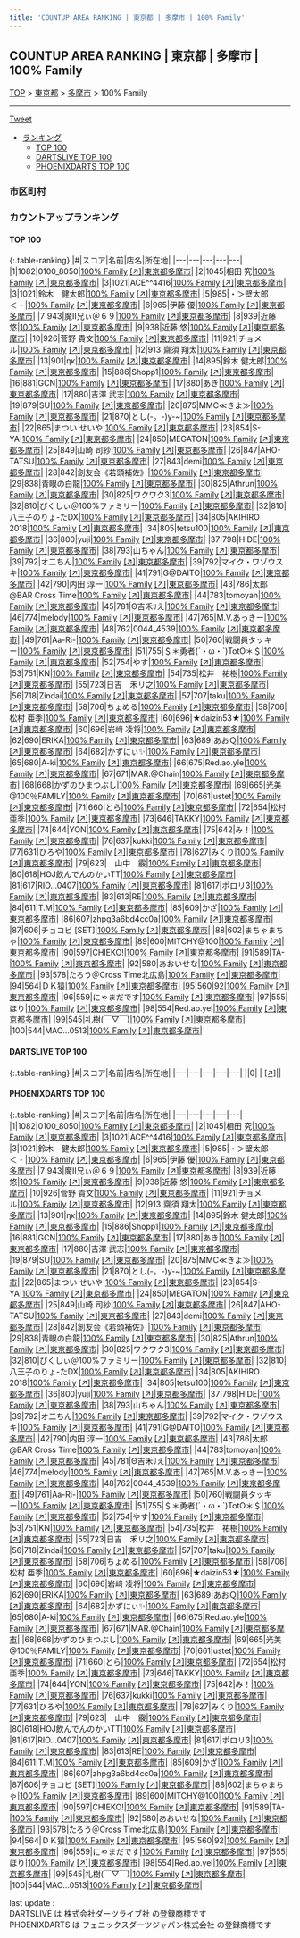 ```yaml
---
title: 'COUNTUP AREA RANKING | 東京都 | 多摩市 | 100% Family'
---
```

## COUNTUP AREA RANKING | 東京都 | 多摩市 | 100% Family

[TOP](/darts/rank/) > [東京都](/darts/rank/東京都/) > [多摩市](/darts/rank/東京都/多摩市/) > 100% Family

___

<a href="https://twitter.com/share?ref_src=twsrc%5Etfw" data-text="COUNTUP AREA RANKING | 東京都多摩市100% Family" class="twitter-share-button" data-hashtags="DARTSLIVE,PHOENIXDARTS,darts,ダーツ" data-show-count="false">Tweet</a>

* [ランキング](#カウントアップランキング)
    * [TOP 100](#top-100)
    * [DARTSLIVE TOP 100](#dartslive-top-100)
    * [PHOENIXDARTS TOP 100](#phoenixdarts-top-100)

### 市区町村

<ul>

</ul>

### カウントアップランキング

#### TOP 100



{:.table-ranking}
|#|スコア|名前|店名|所在地|
|---|---|---|---|---|
|1|1082|<span class="rank-name-pd">0100_8050</span>|<a href="/darts/rank/shops/6857.html">100% Family</a> <a href="https://vs.phoenixdarts.com/jp/shop/shopDetailInfo/s_6857?s_seq=6857">[↗]</a>|<a href="/darts/rank/東京都/多摩市">東京都多摩市</a>|
|2|1045|<span class="rank-name-pd"><span class="pro-icon-pd"></span>相田 究</span>|<a href="/darts/rank/shops/6857.html">100% Family</a> <a href="https://vs.phoenixdarts.com/jp/shop/shopDetailInfo/s_6857?s_seq=6857">[↗]</a>|<a href="/darts/rank/東京都/多摩市">東京都多摩市</a>|
|3|1021|<span class="rank-name-pd">ACE^^4416</span>|<a href="/darts/rank/shops/6857.html">100% Family</a> <a href="https://vs.phoenixdarts.com/jp/shop/shopDetailInfo/s_6857?s_seq=6857">[↗]</a>|<a href="/darts/rank/東京都/多摩市">東京都多摩市</a>|
|3|1021|<span class="rank-name-pd">鈴木　健太郎</span>|<a href="/darts/rank/shops/6857.html">100% Family</a> <a href="https://vs.phoenixdarts.com/jp/shop/shopDetailInfo/s_6857?s_seq=6857">[↗]</a>|<a href="/darts/rank/東京都/多摩市">東京都多摩市</a>|
|5|985|<span class="rank-name-pd">・＞壁太郎＜・</span>|<a href="/darts/rank/shops/6857.html">100% Family</a> <a href="https://vs.phoenixdarts.com/jp/shop/shopDetailInfo/s_6857?s_seq=6857">[↗]</a>|<a href="/darts/rank/東京都/多摩市">東京都多摩市</a>|
|6|965|<span class="rank-name-pd">伊藤 優</span>|<a href="/darts/rank/shops/6857.html">100% Family</a> <a href="https://vs.phoenixdarts.com/jp/shop/shopDetailInfo/s_6857?s_seq=6857">[↗]</a>|<a href="/darts/rank/東京都/多摩市">東京都多摩市</a>|
|7|943|<span class="rank-name-pd">魔Ⅱ兄ぃ＠６９</span>|<a href="/darts/rank/shops/6857.html">100% Family</a> <a href="https://vs.phoenixdarts.com/jp/shop/shopDetailInfo/s_6857?s_seq=6857">[↗]</a>|<a href="/darts/rank/東京都/多摩市">東京都多摩市</a>|
|8|939|<span class="rank-name-pd">近藤　悠</span>|<a href="/darts/rank/shops/6857.html">100% Family</a> <a href="https://vs.phoenixdarts.com/jp/shop/shopDetailInfo/s_6857?s_seq=6857">[↗]</a>|<a href="/darts/rank/東京都/多摩市">東京都多摩市</a>|
|9|938|<span class="rank-name-pd"><span class="pro-icon-pd"></span>近藤 悠</span>|<a href="/darts/rank/shops/6857.html">100% Family</a> <a href="https://vs.phoenixdarts.com/jp/shop/shopDetailInfo/s_6857?s_seq=6857">[↗]</a>|<a href="/darts/rank/東京都/多摩市">東京都多摩市</a>|
|10|926|<span class="rank-name-pd"><span class="pro-icon-pd"></span>菅野 貴文</span>|<a href="/darts/rank/shops/6857.html">100% Family</a> <a href="https://vs.phoenixdarts.com/jp/shop/shopDetailInfo/s_6857?s_seq=6857">[↗]</a>|<a href="/darts/rank/東京都/多摩市">東京都多摩市</a>|
|11|921|<span class="rank-name-pd">チョメル</span>|<a href="/darts/rank/shops/6857.html">100% Family</a> <a href="https://vs.phoenixdarts.com/jp/shop/shopDetailInfo/s_6857?s_seq=6857">[↗]</a>|<a href="/darts/rank/東京都/多摩市">東京都多摩市</a>|
|12|913|<span class="rank-name-pd"><span class="pro-icon-pd"></span>齋須 翔太</span>|<a href="/darts/rank/shops/6857.html">100% Family</a> <a href="https://vs.phoenixdarts.com/jp/shop/shopDetailInfo/s_6857?s_seq=6857">[↗]</a>|<a href="/darts/rank/東京都/多摩市">東京都多摩市</a>|
|13|901|<span class="rank-name-pd">ηκ</span>|<a href="/darts/rank/shops/6857.html">100% Family</a> <a href="https://vs.phoenixdarts.com/jp/shop/shopDetailInfo/s_6857?s_seq=6857">[↗]</a>|<a href="/darts/rank/東京都/多摩市">東京都多摩市</a>|
|14|895|<span class="rank-name-pd">鈴木 健太郎</span>|<a href="/darts/rank/shops/6857.html">100% Family</a> <a href="https://vs.phoenixdarts.com/jp/shop/shopDetailInfo/s_6857?s_seq=6857">[↗]</a>|<a href="/darts/rank/東京都/多摩市">東京都多摩市</a>|
|15|886|<span class="rank-name-pd">Shopp1</span>|<a href="/darts/rank/shops/6857.html">100% Family</a> <a href="https://vs.phoenixdarts.com/jp/shop/shopDetailInfo/s_6857?s_seq=6857">[↗]</a>|<a href="/darts/rank/東京都/多摩市">東京都多摩市</a>|
|16|881|<span class="rank-name-pd">GCN</span>|<a href="/darts/rank/shops/6857.html">100% Family</a> <a href="https://vs.phoenixdarts.com/jp/shop/shopDetailInfo/s_6857?s_seq=6857">[↗]</a>|<a href="/darts/rank/東京都/多摩市">東京都多摩市</a>|
|17|880|<span class="rank-name-pd">あき</span>|<a href="/darts/rank/shops/6857.html">100% Family</a> <a href="https://vs.phoenixdarts.com/jp/shop/shopDetailInfo/s_6857?s_seq=6857">[↗]</a>|<a href="/darts/rank/東京都/多摩市">東京都多摩市</a>|
|17|880|<span class="rank-name-pd"><span class="pro-icon-pd"></span>吉澤 武志</span>|<a href="/darts/rank/shops/6857.html">100% Family</a> <a href="https://vs.phoenixdarts.com/jp/shop/shopDetailInfo/s_6857?s_seq=6857">[↗]</a>|<a href="/darts/rank/東京都/多摩市">東京都多摩市</a>|
|19|879|<span class="rank-name-pd">SU</span>|<a href="/darts/rank/shops/6857.html">100% Family</a> <a href="https://vs.phoenixdarts.com/jp/shop/shopDetailInfo/s_6857?s_seq=6857">[↗]</a>|<a href="/darts/rank/東京都/多摩市">東京都多摩市</a>|
|20|875|<span class="rank-name-pd">MMC≪きよ≫</span>|<a href="/darts/rank/shops/6857.html">100% Family</a> <a href="https://vs.phoenixdarts.com/jp/shop/shopDetailInfo/s_6857?s_seq=6857">[↗]</a>|<a href="/darts/rank/東京都/多摩市">東京都多摩市</a>|
|21|870|<span class="rank-name-pd">とし(-。-)y-~</span>|<a href="/darts/rank/shops/6857.html">100% Family</a> <a href="https://vs.phoenixdarts.com/jp/shop/shopDetailInfo/s_6857?s_seq=6857">[↗]</a>|<a href="/darts/rank/東京都/多摩市">東京都多摩市</a>|
|22|865|<span class="rank-name-pd">まつい せいや</span>|<a href="/darts/rank/shops/6857.html">100% Family</a> <a href="https://vs.phoenixdarts.com/jp/shop/shopDetailInfo/s_6857?s_seq=6857">[↗]</a>|<a href="/darts/rank/東京都/多摩市">東京都多摩市</a>|
|23|854|<span class="rank-name-pd">S-YA</span>|<a href="/darts/rank/shops/6857.html">100% Family</a> <a href="https://vs.phoenixdarts.com/jp/shop/shopDetailInfo/s_6857?s_seq=6857">[↗]</a>|<a href="/darts/rank/東京都/多摩市">東京都多摩市</a>|
|24|850|<span class="rank-name-pd">MEGATON</span>|<a href="/darts/rank/shops/6857.html">100% Family</a> <a href="https://vs.phoenixdarts.com/jp/shop/shopDetailInfo/s_6857?s_seq=6857">[↗]</a>|<a href="/darts/rank/東京都/多摩市">東京都多摩市</a>|
|25|849|<span class="rank-name-pd"><span class="pro-icon-pd"></span>山崎 司紗</span>|<a href="/darts/rank/shops/6857.html">100% Family</a> <a href="https://vs.phoenixdarts.com/jp/shop/shopDetailInfo/s_6857?s_seq=6857">[↗]</a>|<a href="/darts/rank/東京都/多摩市">東京都多摩市</a>|
|26|847|<span class="rank-name-pd">AHO-TATSU</span>|<a href="/darts/rank/shops/6857.html">100% Family</a> <a href="https://vs.phoenixdarts.com/jp/shop/shopDetailInfo/s_6857?s_seq=6857">[↗]</a>|<a href="/darts/rank/東京都/多摩市">東京都多摩市</a>|
|27|843|<span class="rank-name-pd">demi</span>|<a href="/darts/rank/shops/6857.html">100% Family</a> <a href="https://vs.phoenixdarts.com/jp/shop/shopDetailInfo/s_6857?s_seq=6857">[↗]</a>|<a href="/darts/rank/東京都/多摩市">東京都多摩市</a>|
|28|842|<span class="rank-name-pd">創友会《若頭補佐》</span>|<a href="/darts/rank/shops/6857.html">100% Family</a> <a href="https://vs.phoenixdarts.com/jp/shop/shopDetailInfo/s_6857?s_seq=6857">[↗]</a>|<a href="/darts/rank/東京都/多摩市">東京都多摩市</a>|
|29|838|<span class="rank-name-pd">青眼の白龍</span>|<a href="/darts/rank/shops/6857.html">100% Family</a> <a href="https://vs.phoenixdarts.com/jp/shop/shopDetailInfo/s_6857?s_seq=6857">[↗]</a>|<a href="/darts/rank/東京都/多摩市">東京都多摩市</a>|
|30|825|<span class="rank-name-pd">Athrun</span>|<a href="/darts/rank/shops/6857.html">100% Family</a> <a href="https://vs.phoenixdarts.com/jp/shop/shopDetailInfo/s_6857?s_seq=6857">[↗]</a>|<a href="/darts/rank/東京都/多摩市">東京都多摩市</a>|
|30|825|<span class="rank-name-pd">ワクワク3</span>|<a href="/darts/rank/shops/6857.html">100% Family</a> <a href="https://vs.phoenixdarts.com/jp/shop/shopDetailInfo/s_6857?s_seq=6857">[↗]</a>|<a href="/darts/rank/東京都/多摩市">東京都多摩市</a>|
|32|810|<span class="rank-name-pd">ぴくしぃ＠100%ファミリー</span>|<a href="/darts/rank/shops/6857.html">100% Family</a> <a href="https://vs.phoenixdarts.com/jp/shop/shopDetailInfo/s_6857?s_seq=6857">[↗]</a>|<a href="/darts/rank/東京都/多摩市">東京都多摩市</a>|
|32|810|<span class="rank-name-pd">八王子のりょ-たDX</span>|<a href="/darts/rank/shops/6857.html">100% Family</a> <a href="https://vs.phoenixdarts.com/jp/shop/shopDetailInfo/s_6857?s_seq=6857">[↗]</a>|<a href="/darts/rank/東京都/多摩市">東京都多摩市</a>|
|34|805|<span class="rank-name-pd">AKIHIRO 2018</span>|<a href="/darts/rank/shops/6857.html">100% Family</a> <a href="https://vs.phoenixdarts.com/jp/shop/shopDetailInfo/s_6857?s_seq=6857">[↗]</a>|<a href="/darts/rank/東京都/多摩市">東京都多摩市</a>|
|34|805|<span class="rank-name-pd">tetsu100</span>|<a href="/darts/rank/shops/6857.html">100% Family</a> <a href="https://vs.phoenixdarts.com/jp/shop/shopDetailInfo/s_6857?s_seq=6857">[↗]</a>|<a href="/darts/rank/東京都/多摩市">東京都多摩市</a>|
|36|800|<span class="rank-name-pd">yuji</span>|<a href="/darts/rank/shops/6857.html">100% Family</a> <a href="https://vs.phoenixdarts.com/jp/shop/shopDetailInfo/s_6857?s_seq=6857">[↗]</a>|<a href="/darts/rank/東京都/多摩市">東京都多摩市</a>|
|37|798|<span class="rank-name-pd">HIDE</span>|<a href="/darts/rank/shops/6857.html">100% Family</a> <a href="https://vs.phoenixdarts.com/jp/shop/shopDetailInfo/s_6857?s_seq=6857">[↗]</a>|<a href="/darts/rank/東京都/多摩市">東京都多摩市</a>|
|38|793|<span class="rank-name-pd">山ちゃん</span>|<a href="/darts/rank/shops/6857.html">100% Family</a> <a href="https://vs.phoenixdarts.com/jp/shop/shopDetailInfo/s_6857?s_seq=6857">[↗]</a>|<a href="/darts/rank/東京都/多摩市">東京都多摩市</a>|
|39|792|<span class="rank-name-pd">オ二ちん</span>|<a href="/darts/rank/shops/6857.html">100% Family</a> <a href="https://vs.phoenixdarts.com/jp/shop/shopDetailInfo/s_6857?s_seq=6857">[↗]</a>|<a href="/darts/rank/東京都/多摩市">東京都多摩市</a>|
|39|792|<span class="rank-name-pd">マイク・ワゾウスキ</span>|<a href="/darts/rank/shops/6857.html">100% Family</a> <a href="https://vs.phoenixdarts.com/jp/shop/shopDetailInfo/s_6857?s_seq=6857">[↗]</a>|<a href="/darts/rank/東京都/多摩市">東京都多摩市</a>|
|41|791|<span class="rank-name-pd">G@DAITO</span>|<a href="/darts/rank/shops/6857.html">100% Family</a> <a href="https://vs.phoenixdarts.com/jp/shop/shopDetailInfo/s_6857?s_seq=6857">[↗]</a>|<a href="/darts/rank/東京都/多摩市">東京都多摩市</a>|
|42|790|<span class="rank-name-pd">内田 淳一</span>|<a href="/darts/rank/shops/6857.html">100% Family</a> <a href="https://vs.phoenixdarts.com/jp/shop/shopDetailInfo/s_6857?s_seq=6857">[↗]</a>|<a href="/darts/rank/東京都/多摩市">東京都多摩市</a>|
|43|786|<span class="rank-name-pd">太郎@BAR Cross Time</span>|<a href="/darts/rank/shops/6857.html">100% Family</a> <a href="https://vs.phoenixdarts.com/jp/shop/shopDetailInfo/s_6857?s_seq=6857">[↗]</a>|<a href="/darts/rank/東京都/多摩市">東京都多摩市</a>|
|44|783|<span class="rank-name-pd">tomoyan</span>|<a href="/darts/rank/shops/6857.html">100% Family</a> <a href="https://vs.phoenixdarts.com/jp/shop/shopDetailInfo/s_6857?s_seq=6857">[↗]</a>|<a href="/darts/rank/東京都/多摩市">東京都多摩市</a>|
|45|781|<span class="rank-name-pd">Θ吉禾ﾘえ</span>|<a href="/darts/rank/shops/6857.html">100% Family</a> <a href="https://vs.phoenixdarts.com/jp/shop/shopDetailInfo/s_6857?s_seq=6857">[↗]</a>|<a href="/darts/rank/東京都/多摩市">東京都多摩市</a>|
|46|774|<span class="rank-name-pd">melody</span>|<a href="/darts/rank/shops/6857.html">100% Family</a> <a href="https://vs.phoenixdarts.com/jp/shop/shopDetailInfo/s_6857?s_seq=6857">[↗]</a>|<a href="/darts/rank/東京都/多摩市">東京都多摩市</a>|
|47|765|<span class="rank-name-pd">M.V.あっきー</span>|<a href="/darts/rank/shops/6857.html">100% Family</a> <a href="https://vs.phoenixdarts.com/jp/shop/shopDetailInfo/s_6857?s_seq=6857">[↗]</a>|<a href="/darts/rank/東京都/多摩市">東京都多摩市</a>|
|48|762|<span class="rank-name-pd">0044_4539</span>|<a href="/darts/rank/shops/6857.html">100% Family</a> <a href="https://vs.phoenixdarts.com/jp/shop/shopDetailInfo/s_6857?s_seq=6857">[↗]</a>|<a href="/darts/rank/東京都/多摩市">東京都多摩市</a>|
|49|761|<span class="rank-name-pd">Aa-Ri-</span>|<a href="/darts/rank/shops/6857.html">100% Family</a> <a href="https://vs.phoenixdarts.com/jp/shop/shopDetailInfo/s_6857?s_seq=6857">[↗]</a>|<a href="/darts/rank/東京都/多摩市">東京都多摩市</a>|
|50|760|<span class="rank-name-pd">戦闘員タッキー</span>|<a href="/darts/rank/shops/6857.html">100% Family</a> <a href="https://vs.phoenixdarts.com/jp/shop/shopDetailInfo/s_6857?s_seq=6857">[↗]</a>|<a href="/darts/rank/東京都/多摩市">東京都多摩市</a>|
|51|755|<span class="rank-name-pd">＄＊勇者(´・ω・`)TotO＊＄</span>|<a href="/darts/rank/shops/6857.html">100% Family</a> <a href="https://vs.phoenixdarts.com/jp/shop/shopDetailInfo/s_6857?s_seq=6857">[↗]</a>|<a href="/darts/rank/東京都/多摩市">東京都多摩市</a>|
|52|754|<span class="rank-name-pd">やす</span>|<a href="/darts/rank/shops/6857.html">100% Family</a> <a href="https://vs.phoenixdarts.com/jp/shop/shopDetailInfo/s_6857?s_seq=6857">[↗]</a>|<a href="/darts/rank/東京都/多摩市">東京都多摩市</a>|
|53|751|<span class="rank-name-pd">KN</span>|<a href="/darts/rank/shops/6857.html">100% Family</a> <a href="https://vs.phoenixdarts.com/jp/shop/shopDetailInfo/s_6857?s_seq=6857">[↗]</a>|<a href="/darts/rank/東京都/多摩市">東京都多摩市</a>|
|54|735|<span class="rank-name-pd">松井　祐樹</span>|<a href="/darts/rank/shops/6857.html">100% Family</a> <a href="https://vs.phoenixdarts.com/jp/shop/shopDetailInfo/s_6857?s_seq=6857">[↗]</a>|<a href="/darts/rank/東京都/多摩市">東京都多摩市</a>|
|55|723|<span class="rank-name-pd">日吉　禾リ之</span>|<a href="/darts/rank/shops/6857.html">100% Family</a> <a href="https://vs.phoenixdarts.com/jp/shop/shopDetailInfo/s_6857?s_seq=6857">[↗]</a>|<a href="/darts/rank/東京都/多摩市">東京都多摩市</a>|
|56|718|<span class="rank-name-pd">Zindai</span>|<a href="/darts/rank/shops/6857.html">100% Family</a> <a href="https://vs.phoenixdarts.com/jp/shop/shopDetailInfo/s_6857?s_seq=6857">[↗]</a>|<a href="/darts/rank/東京都/多摩市">東京都多摩市</a>|
|57|707|<span class="rank-name-pd">taku</span>|<a href="/darts/rank/shops/6857.html">100% Family</a> <a href="https://vs.phoenixdarts.com/jp/shop/shopDetailInfo/s_6857?s_seq=6857">[↗]</a>|<a href="/darts/rank/東京都/多摩市">東京都多摩市</a>|
|58|706|<span class="rank-name-pd">ちょめる</span>|<a href="/darts/rank/shops/6857.html">100% Family</a> <a href="https://vs.phoenixdarts.com/jp/shop/shopDetailInfo/s_6857?s_seq=6857">[↗]</a>|<a href="/darts/rank/東京都/多摩市">東京都多摩市</a>|
|58|706|<span class="rank-name-pd"><span class="pro-icon-pd"></span>松村 亜季</span>|<a href="/darts/rank/shops/6857.html">100% Family</a> <a href="https://vs.phoenixdarts.com/jp/shop/shopDetailInfo/s_6857?s_seq=6857">[↗]</a>|<a href="/darts/rank/東京都/多摩市">東京都多摩市</a>|
|60|696|<span class="rank-name-pd">★daizin53★</span>|<a href="/darts/rank/shops/6857.html">100% Family</a> <a href="https://vs.phoenixdarts.com/jp/shop/shopDetailInfo/s_6857?s_seq=6857">[↗]</a>|<a href="/darts/rank/東京都/多摩市">東京都多摩市</a>|
|60|696|<span class="rank-name-pd">岩﨑 凌将</span>|<a href="/darts/rank/shops/6857.html">100% Family</a> <a href="https://vs.phoenixdarts.com/jp/shop/shopDetailInfo/s_6857?s_seq=6857">[↗]</a>|<a href="/darts/rank/東京都/多摩市">東京都多摩市</a>|
|62|690|<span class="rank-name-pd">ERIKA</span>|<a href="/darts/rank/shops/6857.html">100% Family</a> <a href="https://vs.phoenixdarts.com/jp/shop/shopDetailInfo/s_6857?s_seq=6857">[↗]</a>|<a href="/darts/rank/東京都/多摩市">東京都多摩市</a>|
|63|689|<span class="rank-name-pd">あおＱ</span>|<a href="/darts/rank/shops/6857.html">100% Family</a> <a href="https://vs.phoenixdarts.com/jp/shop/shopDetailInfo/s_6857?s_seq=6857">[↗]</a>|<a href="/darts/rank/東京都/多摩市">東京都多摩市</a>|
|64|682|<span class="rank-name-pd">かずにぃ✨</span>|<a href="/darts/rank/shops/6857.html">100% Family</a> <a href="https://vs.phoenixdarts.com/jp/shop/shopDetailInfo/s_6857?s_seq=6857">[↗]</a>|<a href="/darts/rank/東京都/多摩市">東京都多摩市</a>|
|65|680|<span class="rank-name-pd">A-ki</span>|<a href="/darts/rank/shops/6857.html">100% Family</a> <a href="https://vs.phoenixdarts.com/jp/shop/shopDetailInfo/s_6857?s_seq=6857">[↗]</a>|<a href="/darts/rank/東京都/多摩市">東京都多摩市</a>|
|66|675|<span class="rank-name-pd">Red.ao.yle</span>|<a href="/darts/rank/shops/6857.html">100% Family</a> <a href="https://vs.phoenixdarts.com/jp/shop/shopDetailInfo/s_6857?s_seq=6857">[↗]</a>|<a href="/darts/rank/東京都/多摩市">東京都多摩市</a>|
|67|671|<span class="rank-name-pd">MAR.@Chain</span>|<a href="/darts/rank/shops/6857.html">100% Family</a> <a href="https://vs.phoenixdarts.com/jp/shop/shopDetailInfo/s_6857?s_seq=6857">[↗]</a>|<a href="/darts/rank/東京都/多摩市">東京都多摩市</a>|
|68|668|<span class="rank-name-pd">かずのひまつぶし</span>|<a href="/darts/rank/shops/6857.html">100% Family</a> <a href="https://vs.phoenixdarts.com/jp/shop/shopDetailInfo/s_6857?s_seq=6857">[↗]</a>|<a href="/darts/rank/東京都/多摩市">東京都多摩市</a>|
|69|665|<span class="rank-name-pd">光美@100％FAMILY</span>|<a href="/darts/rank/shops/6857.html">100% Family</a> <a href="https://vs.phoenixdarts.com/jp/shop/shopDetailInfo/s_6857?s_seq=6857">[↗]</a>|<a href="/darts/rank/東京都/多摩市">東京都多摩市</a>|
|70|661|<span class="rank-name-pd">ustet</span>|<a href="/darts/rank/shops/6857.html">100% Family</a> <a href="https://vs.phoenixdarts.com/jp/shop/shopDetailInfo/s_6857?s_seq=6857">[↗]</a>|<a href="/darts/rank/東京都/多摩市">東京都多摩市</a>|
|71|660|<span class="rank-name-pd">とら</span>|<a href="/darts/rank/shops/6857.html">100% Family</a> <a href="https://vs.phoenixdarts.com/jp/shop/shopDetailInfo/s_6857?s_seq=6857">[↗]</a>|<a href="/darts/rank/東京都/多摩市">東京都多摩市</a>|
|72|654|<span class="rank-name-pd">松村　亜季</span>|<a href="/darts/rank/shops/6857.html">100% Family</a> <a href="https://vs.phoenixdarts.com/jp/shop/shopDetailInfo/s_6857?s_seq=6857">[↗]</a>|<a href="/darts/rank/東京都/多摩市">東京都多摩市</a>|
|73|646|<span class="rank-name-pd">TAKKY</span>|<a href="/darts/rank/shops/6857.html">100% Family</a> <a href="https://vs.phoenixdarts.com/jp/shop/shopDetailInfo/s_6857?s_seq=6857">[↗]</a>|<a href="/darts/rank/東京都/多摩市">東京都多摩市</a>|
|74|644|<span class="rank-name-pd">YON</span>|<a href="/darts/rank/shops/6857.html">100% Family</a> <a href="https://vs.phoenixdarts.com/jp/shop/shopDetailInfo/s_6857?s_seq=6857">[↗]</a>|<a href="/darts/rank/東京都/多摩市">東京都多摩市</a>|
|75|642|<span class="rank-name-pd">み！</span>|<a href="/darts/rank/shops/6857.html">100% Family</a> <a href="https://vs.phoenixdarts.com/jp/shop/shopDetailInfo/s_6857?s_seq=6857">[↗]</a>|<a href="/darts/rank/東京都/多摩市">東京都多摩市</a>|
|76|637|<span class="rank-name-pd">kukki</span>|<a href="/darts/rank/shops/6857.html">100% Family</a> <a href="https://vs.phoenixdarts.com/jp/shop/shopDetailInfo/s_6857?s_seq=6857">[↗]</a>|<a href="/darts/rank/東京都/多摩市">東京都多摩市</a>|
|77|631|<span class="rank-name-pd">ひろや</span>|<a href="/darts/rank/shops/6857.html">100% Family</a> <a href="https://vs.phoenixdarts.com/jp/shop/shopDetailInfo/s_6857?s_seq=6857">[↗]</a>|<a href="/darts/rank/東京都/多摩市">東京都多摩市</a>|
|78|627|<span class="rank-name-pd">みくり</span>|<a href="/darts/rank/shops/6857.html">100% Family</a> <a href="https://vs.phoenixdarts.com/jp/shop/shopDetailInfo/s_6857?s_seq=6857">[↗]</a>|<a href="/darts/rank/東京都/多摩市">東京都多摩市</a>|
|79|623|<span class="rank-name-pd">　山中　霰</span>|<a href="/darts/rank/shops/6857.html">100% Family</a> <a href="https://vs.phoenixdarts.com/jp/shop/shopDetailInfo/s_6857?s_seq=6857">[↗]</a>|<a href="/darts/rank/東京都/多摩市">東京都多摩市</a>|
|80|618|<span class="rank-name-pd">HOJ飲んでんのかいTT</span>|<a href="/darts/rank/shops/6857.html">100% Family</a> <a href="https://vs.phoenixdarts.com/jp/shop/shopDetailInfo/s_6857?s_seq=6857">[↗]</a>|<a href="/darts/rank/東京都/多摩市">東京都多摩市</a>|
|81|617|<span class="rank-name-pd">RIO...0407</span>|<a href="/darts/rank/shops/6857.html">100% Family</a> <a href="https://vs.phoenixdarts.com/jp/shop/shopDetailInfo/s_6857?s_seq=6857">[↗]</a>|<a href="/darts/rank/東京都/多摩市">東京都多摩市</a>|
|81|617|<span class="rank-name-pd">ポロリ3</span>|<a href="/darts/rank/shops/6857.html">100% Family</a> <a href="https://vs.phoenixdarts.com/jp/shop/shopDetailInfo/s_6857?s_seq=6857">[↗]</a>|<a href="/darts/rank/東京都/多摩市">東京都多摩市</a>|
|83|613|<span class="rank-name-pd">RE</span>|<a href="/darts/rank/shops/6857.html">100% Family</a> <a href="https://vs.phoenixdarts.com/jp/shop/shopDetailInfo/s_6857?s_seq=6857">[↗]</a>|<a href="/darts/rank/東京都/多摩市">東京都多摩市</a>|
|84|611|<span class="rank-name-pd">T.M</span>|<a href="/darts/rank/shops/6857.html">100% Family</a> <a href="https://vs.phoenixdarts.com/jp/shop/shopDetailInfo/s_6857?s_seq=6857">[↗]</a>|<a href="/darts/rank/東京都/多摩市">東京都多摩市</a>|
|85|609|<span class="rank-name-pd">かざ</span>|<a href="/darts/rank/shops/6857.html">100% Family</a> <a href="https://vs.phoenixdarts.com/jp/shop/shopDetailInfo/s_6857?s_seq=6857">[↗]</a>|<a href="/darts/rank/東京都/多摩市">東京都多摩市</a>|
|86|607|<span class="rank-name-pd">zhpg3a6bd4cc0a</span>|<a href="/darts/rank/shops/6857.html">100% Family</a> <a href="https://vs.phoenixdarts.com/jp/shop/shopDetailInfo/s_6857?s_seq=6857">[↗]</a>|<a href="/darts/rank/東京都/多摩市">東京都多摩市</a>|
|87|606|<span class="rank-name-pd">チョコビ [SET]</span>|<a href="/darts/rank/shops/6857.html">100% Family</a> <a href="https://vs.phoenixdarts.com/jp/shop/shopDetailInfo/s_6857?s_seq=6857">[↗]</a>|<a href="/darts/rank/東京都/多摩市">東京都多摩市</a>|
|88|602|<span class="rank-name-pd">まちゃまちゃ</span>|<a href="/darts/rank/shops/6857.html">100% Family</a> <a href="https://vs.phoenixdarts.com/jp/shop/shopDetailInfo/s_6857?s_seq=6857">[↗]</a>|<a href="/darts/rank/東京都/多摩市">東京都多摩市</a>|
|89|600|<span class="rank-name-pd">MITCHY@100</span>|<a href="/darts/rank/shops/6857.html">100% Family</a> <a href="https://vs.phoenixdarts.com/jp/shop/shopDetailInfo/s_6857?s_seq=6857">[↗]</a>|<a href="/darts/rank/東京都/多摩市">東京都多摩市</a>|
|90|597|<span class="rank-name-pd">CHIEKO!</span>|<a href="/darts/rank/shops/6857.html">100% Family</a> <a href="https://vs.phoenixdarts.com/jp/shop/shopDetailInfo/s_6857?s_seq=6857">[↗]</a>|<a href="/darts/rank/東京都/多摩市">東京都多摩市</a>|
|91|589|<span class="rank-name-pd">TA-</span>|<a href="/darts/rank/shops/6857.html">100% Family</a> <a href="https://vs.phoenixdarts.com/jp/shop/shopDetailInfo/s_6857?s_seq=6857">[↗]</a>|<a href="/darts/rank/東京都/多摩市">東京都多摩市</a>|
|92|580|<span class="rank-name-pd">あおいせな</span>|<a href="/darts/rank/shops/6857.html">100% Family</a> <a href="https://vs.phoenixdarts.com/jp/shop/shopDetailInfo/s_6857?s_seq=6857">[↗]</a>|<a href="/darts/rank/東京都/多摩市">東京都多摩市</a>|
|93|578|<span class="rank-name-pd">たろう＠Cross Time北広島</span>|<a href="/darts/rank/shops/6857.html">100% Family</a> <a href="https://vs.phoenixdarts.com/jp/shop/shopDetailInfo/s_6857?s_seq=6857">[↗]</a>|<a href="/darts/rank/東京都/多摩市">東京都多摩市</a>|
|94|564|<span class="rank-name-pd">ＤＫ猿</span>|<a href="/darts/rank/shops/6857.html">100% Family</a> <a href="https://vs.phoenixdarts.com/jp/shop/shopDetailInfo/s_6857?s_seq=6857">[↗]</a>|<a href="/darts/rank/東京都/多摩市">東京都多摩市</a>|
|95|560|<span class="rank-name-pd">92</span>|<a href="/darts/rank/shops/6857.html">100% Family</a> <a href="https://vs.phoenixdarts.com/jp/shop/shopDetailInfo/s_6857?s_seq=6857">[↗]</a>|<a href="/darts/rank/東京都/多摩市">東京都多摩市</a>|
|96|559|<span class="rank-name-pd">にゃまだです</span>|<a href="/darts/rank/shops/6857.html">100% Family</a> <a href="https://vs.phoenixdarts.com/jp/shop/shopDetailInfo/s_6857?s_seq=6857">[↗]</a>|<a href="/darts/rank/東京都/多摩市">東京都多摩市</a>|
|97|555|<span class="rank-name-pd">ほり</span>|<a href="/darts/rank/shops/6857.html">100% Family</a> <a href="https://vs.phoenixdarts.com/jp/shop/shopDetailInfo/s_6857?s_seq=6857">[↗]</a>|<a href="/darts/rank/東京都/多摩市">東京都多摩市</a>|
|98|554|<span class="rank-name-pd">Red.ao.yel</span>|<a href="/darts/rank/shops/6857.html">100% Family</a> <a href="https://vs.phoenixdarts.com/jp/shop/shopDetailInfo/s_6857?s_seq=6857">[↗]</a>|<a href="/darts/rank/東京都/多摩市">東京都多摩市</a>|
|99|545|<span class="rank-name-pd">礼樹(￣▽￣)</span>|<a href="/darts/rank/shops/6857.html">100% Family</a> <a href="https://vs.phoenixdarts.com/jp/shop/shopDetailInfo/s_6857?s_seq=6857">[↗]</a>|<a href="/darts/rank/東京都/多摩市">東京都多摩市</a>|
|100|544|<span class="rank-name-pd">MAO...0513</span>|<a href="/darts/rank/shops/6857.html">100% Family</a> <a href="https://vs.phoenixdarts.com/jp/shop/shopDetailInfo/s_6857?s_seq=6857">[↗]</a>|<a href="/darts/rank/東京都/多摩市">東京都多摩市</a>|


#### DARTSLIVE TOP 100



{:.table-ranking}
|#|スコア|名前|店名|所在地|
|---|---|---|---|---|
||0|<span class="rank-name-dl"> </span>|<a href="/darts/rank/shops/.html"></a> <a href="">[↗]</a>|<a href="/darts/rank//"></a>|


#### PHOENIXDARTS TOP 100



{:.table-ranking}
|#|スコア|名前|店名|所在地|
|---|---|---|---|---|
|1|1082|<span class="rank-name-pd">0100_8050</span>|<a href="/darts/rank/shops/6857.html">100% Family</a> <a href="https://vs.phoenixdarts.com/jp/shop/shopDetailInfo/s_6857?s_seq=6857">[↗]</a>|<a href="/darts/rank/東京都/多摩市">東京都多摩市</a>|
|2|1045|<span class="rank-name-pd"><span class="pro-icon-pd"></span>相田 究</span>|<a href="/darts/rank/shops/6857.html">100% Family</a> <a href="https://vs.phoenixdarts.com/jp/shop/shopDetailInfo/s_6857?s_seq=6857">[↗]</a>|<a href="/darts/rank/東京都/多摩市">東京都多摩市</a>|
|3|1021|<span class="rank-name-pd">ACE^^4416</span>|<a href="/darts/rank/shops/6857.html">100% Family</a> <a href="https://vs.phoenixdarts.com/jp/shop/shopDetailInfo/s_6857?s_seq=6857">[↗]</a>|<a href="/darts/rank/東京都/多摩市">東京都多摩市</a>|
|3|1021|<span class="rank-name-pd">鈴木　健太郎</span>|<a href="/darts/rank/shops/6857.html">100% Family</a> <a href="https://vs.phoenixdarts.com/jp/shop/shopDetailInfo/s_6857?s_seq=6857">[↗]</a>|<a href="/darts/rank/東京都/多摩市">東京都多摩市</a>|
|5|985|<span class="rank-name-pd">・＞壁太郎＜・</span>|<a href="/darts/rank/shops/6857.html">100% Family</a> <a href="https://vs.phoenixdarts.com/jp/shop/shopDetailInfo/s_6857?s_seq=6857">[↗]</a>|<a href="/darts/rank/東京都/多摩市">東京都多摩市</a>|
|6|965|<span class="rank-name-pd">伊藤 優</span>|<a href="/darts/rank/shops/6857.html">100% Family</a> <a href="https://vs.phoenixdarts.com/jp/shop/shopDetailInfo/s_6857?s_seq=6857">[↗]</a>|<a href="/darts/rank/東京都/多摩市">東京都多摩市</a>|
|7|943|<span class="rank-name-pd">魔Ⅱ兄ぃ＠６９</span>|<a href="/darts/rank/shops/6857.html">100% Family</a> <a href="https://vs.phoenixdarts.com/jp/shop/shopDetailInfo/s_6857?s_seq=6857">[↗]</a>|<a href="/darts/rank/東京都/多摩市">東京都多摩市</a>|
|8|939|<span class="rank-name-pd">近藤　悠</span>|<a href="/darts/rank/shops/6857.html">100% Family</a> <a href="https://vs.phoenixdarts.com/jp/shop/shopDetailInfo/s_6857?s_seq=6857">[↗]</a>|<a href="/darts/rank/東京都/多摩市">東京都多摩市</a>|
|9|938|<span class="rank-name-pd"><span class="pro-icon-pd"></span>近藤 悠</span>|<a href="/darts/rank/shops/6857.html">100% Family</a> <a href="https://vs.phoenixdarts.com/jp/shop/shopDetailInfo/s_6857?s_seq=6857">[↗]</a>|<a href="/darts/rank/東京都/多摩市">東京都多摩市</a>|
|10|926|<span class="rank-name-pd"><span class="pro-icon-pd"></span>菅野 貴文</span>|<a href="/darts/rank/shops/6857.html">100% Family</a> <a href="https://vs.phoenixdarts.com/jp/shop/shopDetailInfo/s_6857?s_seq=6857">[↗]</a>|<a href="/darts/rank/東京都/多摩市">東京都多摩市</a>|
|11|921|<span class="rank-name-pd">チョメル</span>|<a href="/darts/rank/shops/6857.html">100% Family</a> <a href="https://vs.phoenixdarts.com/jp/shop/shopDetailInfo/s_6857?s_seq=6857">[↗]</a>|<a href="/darts/rank/東京都/多摩市">東京都多摩市</a>|
|12|913|<span class="rank-name-pd"><span class="pro-icon-pd"></span>齋須 翔太</span>|<a href="/darts/rank/shops/6857.html">100% Family</a> <a href="https://vs.phoenixdarts.com/jp/shop/shopDetailInfo/s_6857?s_seq=6857">[↗]</a>|<a href="/darts/rank/東京都/多摩市">東京都多摩市</a>|
|13|901|<span class="rank-name-pd">ηκ</span>|<a href="/darts/rank/shops/6857.html">100% Family</a> <a href="https://vs.phoenixdarts.com/jp/shop/shopDetailInfo/s_6857?s_seq=6857">[↗]</a>|<a href="/darts/rank/東京都/多摩市">東京都多摩市</a>|
|14|895|<span class="rank-name-pd">鈴木 健太郎</span>|<a href="/darts/rank/shops/6857.html">100% Family</a> <a href="https://vs.phoenixdarts.com/jp/shop/shopDetailInfo/s_6857?s_seq=6857">[↗]</a>|<a href="/darts/rank/東京都/多摩市">東京都多摩市</a>|
|15|886|<span class="rank-name-pd">Shopp1</span>|<a href="/darts/rank/shops/6857.html">100% Family</a> <a href="https://vs.phoenixdarts.com/jp/shop/shopDetailInfo/s_6857?s_seq=6857">[↗]</a>|<a href="/darts/rank/東京都/多摩市">東京都多摩市</a>|
|16|881|<span class="rank-name-pd">GCN</span>|<a href="/darts/rank/shops/6857.html">100% Family</a> <a href="https://vs.phoenixdarts.com/jp/shop/shopDetailInfo/s_6857?s_seq=6857">[↗]</a>|<a href="/darts/rank/東京都/多摩市">東京都多摩市</a>|
|17|880|<span class="rank-name-pd">あき</span>|<a href="/darts/rank/shops/6857.html">100% Family</a> <a href="https://vs.phoenixdarts.com/jp/shop/shopDetailInfo/s_6857?s_seq=6857">[↗]</a>|<a href="/darts/rank/東京都/多摩市">東京都多摩市</a>|
|17|880|<span class="rank-name-pd"><span class="pro-icon-pd"></span>吉澤 武志</span>|<a href="/darts/rank/shops/6857.html">100% Family</a> <a href="https://vs.phoenixdarts.com/jp/shop/shopDetailInfo/s_6857?s_seq=6857">[↗]</a>|<a href="/darts/rank/東京都/多摩市">東京都多摩市</a>|
|19|879|<span class="rank-name-pd">SU</span>|<a href="/darts/rank/shops/6857.html">100% Family</a> <a href="https://vs.phoenixdarts.com/jp/shop/shopDetailInfo/s_6857?s_seq=6857">[↗]</a>|<a href="/darts/rank/東京都/多摩市">東京都多摩市</a>|
|20|875|<span class="rank-name-pd">MMC≪きよ≫</span>|<a href="/darts/rank/shops/6857.html">100% Family</a> <a href="https://vs.phoenixdarts.com/jp/shop/shopDetailInfo/s_6857?s_seq=6857">[↗]</a>|<a href="/darts/rank/東京都/多摩市">東京都多摩市</a>|
|21|870|<span class="rank-name-pd">とし(-。-)y-~</span>|<a href="/darts/rank/shops/6857.html">100% Family</a> <a href="https://vs.phoenixdarts.com/jp/shop/shopDetailInfo/s_6857?s_seq=6857">[↗]</a>|<a href="/darts/rank/東京都/多摩市">東京都多摩市</a>|
|22|865|<span class="rank-name-pd">まつい せいや</span>|<a href="/darts/rank/shops/6857.html">100% Family</a> <a href="https://vs.phoenixdarts.com/jp/shop/shopDetailInfo/s_6857?s_seq=6857">[↗]</a>|<a href="/darts/rank/東京都/多摩市">東京都多摩市</a>|
|23|854|<span class="rank-name-pd">S-YA</span>|<a href="/darts/rank/shops/6857.html">100% Family</a> <a href="https://vs.phoenixdarts.com/jp/shop/shopDetailInfo/s_6857?s_seq=6857">[↗]</a>|<a href="/darts/rank/東京都/多摩市">東京都多摩市</a>|
|24|850|<span class="rank-name-pd">MEGATON</span>|<a href="/darts/rank/shops/6857.html">100% Family</a> <a href="https://vs.phoenixdarts.com/jp/shop/shopDetailInfo/s_6857?s_seq=6857">[↗]</a>|<a href="/darts/rank/東京都/多摩市">東京都多摩市</a>|
|25|849|<span class="rank-name-pd"><span class="pro-icon-pd"></span>山崎 司紗</span>|<a href="/darts/rank/shops/6857.html">100% Family</a> <a href="https://vs.phoenixdarts.com/jp/shop/shopDetailInfo/s_6857?s_seq=6857">[↗]</a>|<a href="/darts/rank/東京都/多摩市">東京都多摩市</a>|
|26|847|<span class="rank-name-pd">AHO-TATSU</span>|<a href="/darts/rank/shops/6857.html">100% Family</a> <a href="https://vs.phoenixdarts.com/jp/shop/shopDetailInfo/s_6857?s_seq=6857">[↗]</a>|<a href="/darts/rank/東京都/多摩市">東京都多摩市</a>|
|27|843|<span class="rank-name-pd">demi</span>|<a href="/darts/rank/shops/6857.html">100% Family</a> <a href="https://vs.phoenixdarts.com/jp/shop/shopDetailInfo/s_6857?s_seq=6857">[↗]</a>|<a href="/darts/rank/東京都/多摩市">東京都多摩市</a>|
|28|842|<span class="rank-name-pd">創友会《若頭補佐》</span>|<a href="/darts/rank/shops/6857.html">100% Family</a> <a href="https://vs.phoenixdarts.com/jp/shop/shopDetailInfo/s_6857?s_seq=6857">[↗]</a>|<a href="/darts/rank/東京都/多摩市">東京都多摩市</a>|
|29|838|<span class="rank-name-pd">青眼の白龍</span>|<a href="/darts/rank/shops/6857.html">100% Family</a> <a href="https://vs.phoenixdarts.com/jp/shop/shopDetailInfo/s_6857?s_seq=6857">[↗]</a>|<a href="/darts/rank/東京都/多摩市">東京都多摩市</a>|
|30|825|<span class="rank-name-pd">Athrun</span>|<a href="/darts/rank/shops/6857.html">100% Family</a> <a href="https://vs.phoenixdarts.com/jp/shop/shopDetailInfo/s_6857?s_seq=6857">[↗]</a>|<a href="/darts/rank/東京都/多摩市">東京都多摩市</a>|
|30|825|<span class="rank-name-pd">ワクワク3</span>|<a href="/darts/rank/shops/6857.html">100% Family</a> <a href="https://vs.phoenixdarts.com/jp/shop/shopDetailInfo/s_6857?s_seq=6857">[↗]</a>|<a href="/darts/rank/東京都/多摩市">東京都多摩市</a>|
|32|810|<span class="rank-name-pd">ぴくしぃ＠100%ファミリー</span>|<a href="/darts/rank/shops/6857.html">100% Family</a> <a href="https://vs.phoenixdarts.com/jp/shop/shopDetailInfo/s_6857?s_seq=6857">[↗]</a>|<a href="/darts/rank/東京都/多摩市">東京都多摩市</a>|
|32|810|<span class="rank-name-pd">八王子のりょ-たDX</span>|<a href="/darts/rank/shops/6857.html">100% Family</a> <a href="https://vs.phoenixdarts.com/jp/shop/shopDetailInfo/s_6857?s_seq=6857">[↗]</a>|<a href="/darts/rank/東京都/多摩市">東京都多摩市</a>|
|34|805|<span class="rank-name-pd">AKIHIRO 2018</span>|<a href="/darts/rank/shops/6857.html">100% Family</a> <a href="https://vs.phoenixdarts.com/jp/shop/shopDetailInfo/s_6857?s_seq=6857">[↗]</a>|<a href="/darts/rank/東京都/多摩市">東京都多摩市</a>|
|34|805|<span class="rank-name-pd">tetsu100</span>|<a href="/darts/rank/shops/6857.html">100% Family</a> <a href="https://vs.phoenixdarts.com/jp/shop/shopDetailInfo/s_6857?s_seq=6857">[↗]</a>|<a href="/darts/rank/東京都/多摩市">東京都多摩市</a>|
|36|800|<span class="rank-name-pd">yuji</span>|<a href="/darts/rank/shops/6857.html">100% Family</a> <a href="https://vs.phoenixdarts.com/jp/shop/shopDetailInfo/s_6857?s_seq=6857">[↗]</a>|<a href="/darts/rank/東京都/多摩市">東京都多摩市</a>|
|37|798|<span class="rank-name-pd">HIDE</span>|<a href="/darts/rank/shops/6857.html">100% Family</a> <a href="https://vs.phoenixdarts.com/jp/shop/shopDetailInfo/s_6857?s_seq=6857">[↗]</a>|<a href="/darts/rank/東京都/多摩市">東京都多摩市</a>|
|38|793|<span class="rank-name-pd">山ちゃん</span>|<a href="/darts/rank/shops/6857.html">100% Family</a> <a href="https://vs.phoenixdarts.com/jp/shop/shopDetailInfo/s_6857?s_seq=6857">[↗]</a>|<a href="/darts/rank/東京都/多摩市">東京都多摩市</a>|
|39|792|<span class="rank-name-pd">オ二ちん</span>|<a href="/darts/rank/shops/6857.html">100% Family</a> <a href="https://vs.phoenixdarts.com/jp/shop/shopDetailInfo/s_6857?s_seq=6857">[↗]</a>|<a href="/darts/rank/東京都/多摩市">東京都多摩市</a>|
|39|792|<span class="rank-name-pd">マイク・ワゾウスキ</span>|<a href="/darts/rank/shops/6857.html">100% Family</a> <a href="https://vs.phoenixdarts.com/jp/shop/shopDetailInfo/s_6857?s_seq=6857">[↗]</a>|<a href="/darts/rank/東京都/多摩市">東京都多摩市</a>|
|41|791|<span class="rank-name-pd">G@DAITO</span>|<a href="/darts/rank/shops/6857.html">100% Family</a> <a href="https://vs.phoenixdarts.com/jp/shop/shopDetailInfo/s_6857?s_seq=6857">[↗]</a>|<a href="/darts/rank/東京都/多摩市">東京都多摩市</a>|
|42|790|<span class="rank-name-pd">内田 淳一</span>|<a href="/darts/rank/shops/6857.html">100% Family</a> <a href="https://vs.phoenixdarts.com/jp/shop/shopDetailInfo/s_6857?s_seq=6857">[↗]</a>|<a href="/darts/rank/東京都/多摩市">東京都多摩市</a>|
|43|786|<span class="rank-name-pd">太郎@BAR Cross Time</span>|<a href="/darts/rank/shops/6857.html">100% Family</a> <a href="https://vs.phoenixdarts.com/jp/shop/shopDetailInfo/s_6857?s_seq=6857">[↗]</a>|<a href="/darts/rank/東京都/多摩市">東京都多摩市</a>|
|44|783|<span class="rank-name-pd">tomoyan</span>|<a href="/darts/rank/shops/6857.html">100% Family</a> <a href="https://vs.phoenixdarts.com/jp/shop/shopDetailInfo/s_6857?s_seq=6857">[↗]</a>|<a href="/darts/rank/東京都/多摩市">東京都多摩市</a>|
|45|781|<span class="rank-name-pd">Θ吉禾ﾘえ</span>|<a href="/darts/rank/shops/6857.html">100% Family</a> <a href="https://vs.phoenixdarts.com/jp/shop/shopDetailInfo/s_6857?s_seq=6857">[↗]</a>|<a href="/darts/rank/東京都/多摩市">東京都多摩市</a>|
|46|774|<span class="rank-name-pd">melody</span>|<a href="/darts/rank/shops/6857.html">100% Family</a> <a href="https://vs.phoenixdarts.com/jp/shop/shopDetailInfo/s_6857?s_seq=6857">[↗]</a>|<a href="/darts/rank/東京都/多摩市">東京都多摩市</a>|
|47|765|<span class="rank-name-pd">M.V.あっきー</span>|<a href="/darts/rank/shops/6857.html">100% Family</a> <a href="https://vs.phoenixdarts.com/jp/shop/shopDetailInfo/s_6857?s_seq=6857">[↗]</a>|<a href="/darts/rank/東京都/多摩市">東京都多摩市</a>|
|48|762|<span class="rank-name-pd">0044_4539</span>|<a href="/darts/rank/shops/6857.html">100% Family</a> <a href="https://vs.phoenixdarts.com/jp/shop/shopDetailInfo/s_6857?s_seq=6857">[↗]</a>|<a href="/darts/rank/東京都/多摩市">東京都多摩市</a>|
|49|761|<span class="rank-name-pd">Aa-Ri-</span>|<a href="/darts/rank/shops/6857.html">100% Family</a> <a href="https://vs.phoenixdarts.com/jp/shop/shopDetailInfo/s_6857?s_seq=6857">[↗]</a>|<a href="/darts/rank/東京都/多摩市">東京都多摩市</a>|
|50|760|<span class="rank-name-pd">戦闘員タッキー</span>|<a href="/darts/rank/shops/6857.html">100% Family</a> <a href="https://vs.phoenixdarts.com/jp/shop/shopDetailInfo/s_6857?s_seq=6857">[↗]</a>|<a href="/darts/rank/東京都/多摩市">東京都多摩市</a>|
|51|755|<span class="rank-name-pd">＄＊勇者(´・ω・`)TotO＊＄</span>|<a href="/darts/rank/shops/6857.html">100% Family</a> <a href="https://vs.phoenixdarts.com/jp/shop/shopDetailInfo/s_6857?s_seq=6857">[↗]</a>|<a href="/darts/rank/東京都/多摩市">東京都多摩市</a>|
|52|754|<span class="rank-name-pd">やす</span>|<a href="/darts/rank/shops/6857.html">100% Family</a> <a href="https://vs.phoenixdarts.com/jp/shop/shopDetailInfo/s_6857?s_seq=6857">[↗]</a>|<a href="/darts/rank/東京都/多摩市">東京都多摩市</a>|
|53|751|<span class="rank-name-pd">KN</span>|<a href="/darts/rank/shops/6857.html">100% Family</a> <a href="https://vs.phoenixdarts.com/jp/shop/shopDetailInfo/s_6857?s_seq=6857">[↗]</a>|<a href="/darts/rank/東京都/多摩市">東京都多摩市</a>|
|54|735|<span class="rank-name-pd">松井　祐樹</span>|<a href="/darts/rank/shops/6857.html">100% Family</a> <a href="https://vs.phoenixdarts.com/jp/shop/shopDetailInfo/s_6857?s_seq=6857">[↗]</a>|<a href="/darts/rank/東京都/多摩市">東京都多摩市</a>|
|55|723|<span class="rank-name-pd">日吉　禾リ之</span>|<a href="/darts/rank/shops/6857.html">100% Family</a> <a href="https://vs.phoenixdarts.com/jp/shop/shopDetailInfo/s_6857?s_seq=6857">[↗]</a>|<a href="/darts/rank/東京都/多摩市">東京都多摩市</a>|
|56|718|<span class="rank-name-pd">Zindai</span>|<a href="/darts/rank/shops/6857.html">100% Family</a> <a href="https://vs.phoenixdarts.com/jp/shop/shopDetailInfo/s_6857?s_seq=6857">[↗]</a>|<a href="/darts/rank/東京都/多摩市">東京都多摩市</a>|
|57|707|<span class="rank-name-pd">taku</span>|<a href="/darts/rank/shops/6857.html">100% Family</a> <a href="https://vs.phoenixdarts.com/jp/shop/shopDetailInfo/s_6857?s_seq=6857">[↗]</a>|<a href="/darts/rank/東京都/多摩市">東京都多摩市</a>|
|58|706|<span class="rank-name-pd">ちょめる</span>|<a href="/darts/rank/shops/6857.html">100% Family</a> <a href="https://vs.phoenixdarts.com/jp/shop/shopDetailInfo/s_6857?s_seq=6857">[↗]</a>|<a href="/darts/rank/東京都/多摩市">東京都多摩市</a>|
|58|706|<span class="rank-name-pd"><span class="pro-icon-pd"></span>松村 亜季</span>|<a href="/darts/rank/shops/6857.html">100% Family</a> <a href="https://vs.phoenixdarts.com/jp/shop/shopDetailInfo/s_6857?s_seq=6857">[↗]</a>|<a href="/darts/rank/東京都/多摩市">東京都多摩市</a>|
|60|696|<span class="rank-name-pd">★daizin53★</span>|<a href="/darts/rank/shops/6857.html">100% Family</a> <a href="https://vs.phoenixdarts.com/jp/shop/shopDetailInfo/s_6857?s_seq=6857">[↗]</a>|<a href="/darts/rank/東京都/多摩市">東京都多摩市</a>|
|60|696|<span class="rank-name-pd">岩﨑 凌将</span>|<a href="/darts/rank/shops/6857.html">100% Family</a> <a href="https://vs.phoenixdarts.com/jp/shop/shopDetailInfo/s_6857?s_seq=6857">[↗]</a>|<a href="/darts/rank/東京都/多摩市">東京都多摩市</a>|
|62|690|<span class="rank-name-pd">ERIKA</span>|<a href="/darts/rank/shops/6857.html">100% Family</a> <a href="https://vs.phoenixdarts.com/jp/shop/shopDetailInfo/s_6857?s_seq=6857">[↗]</a>|<a href="/darts/rank/東京都/多摩市">東京都多摩市</a>|
|63|689|<span class="rank-name-pd">あおＱ</span>|<a href="/darts/rank/shops/6857.html">100% Family</a> <a href="https://vs.phoenixdarts.com/jp/shop/shopDetailInfo/s_6857?s_seq=6857">[↗]</a>|<a href="/darts/rank/東京都/多摩市">東京都多摩市</a>|
|64|682|<span class="rank-name-pd">かずにぃ✨</span>|<a href="/darts/rank/shops/6857.html">100% Family</a> <a href="https://vs.phoenixdarts.com/jp/shop/shopDetailInfo/s_6857?s_seq=6857">[↗]</a>|<a href="/darts/rank/東京都/多摩市">東京都多摩市</a>|
|65|680|<span class="rank-name-pd">A-ki</span>|<a href="/darts/rank/shops/6857.html">100% Family</a> <a href="https://vs.phoenixdarts.com/jp/shop/shopDetailInfo/s_6857?s_seq=6857">[↗]</a>|<a href="/darts/rank/東京都/多摩市">東京都多摩市</a>|
|66|675|<span class="rank-name-pd">Red.ao.yle</span>|<a href="/darts/rank/shops/6857.html">100% Family</a> <a href="https://vs.phoenixdarts.com/jp/shop/shopDetailInfo/s_6857?s_seq=6857">[↗]</a>|<a href="/darts/rank/東京都/多摩市">東京都多摩市</a>|
|67|671|<span class="rank-name-pd">MAR.@Chain</span>|<a href="/darts/rank/shops/6857.html">100% Family</a> <a href="https://vs.phoenixdarts.com/jp/shop/shopDetailInfo/s_6857?s_seq=6857">[↗]</a>|<a href="/darts/rank/東京都/多摩市">東京都多摩市</a>|
|68|668|<span class="rank-name-pd">かずのひまつぶし</span>|<a href="/darts/rank/shops/6857.html">100% Family</a> <a href="https://vs.phoenixdarts.com/jp/shop/shopDetailInfo/s_6857?s_seq=6857">[↗]</a>|<a href="/darts/rank/東京都/多摩市">東京都多摩市</a>|
|69|665|<span class="rank-name-pd">光美@100％FAMILY</span>|<a href="/darts/rank/shops/6857.html">100% Family</a> <a href="https://vs.phoenixdarts.com/jp/shop/shopDetailInfo/s_6857?s_seq=6857">[↗]</a>|<a href="/darts/rank/東京都/多摩市">東京都多摩市</a>|
|70|661|<span class="rank-name-pd">ustet</span>|<a href="/darts/rank/shops/6857.html">100% Family</a> <a href="https://vs.phoenixdarts.com/jp/shop/shopDetailInfo/s_6857?s_seq=6857">[↗]</a>|<a href="/darts/rank/東京都/多摩市">東京都多摩市</a>|
|71|660|<span class="rank-name-pd">とら</span>|<a href="/darts/rank/shops/6857.html">100% Family</a> <a href="https://vs.phoenixdarts.com/jp/shop/shopDetailInfo/s_6857?s_seq=6857">[↗]</a>|<a href="/darts/rank/東京都/多摩市">東京都多摩市</a>|
|72|654|<span class="rank-name-pd">松村　亜季</span>|<a href="/darts/rank/shops/6857.html">100% Family</a> <a href="https://vs.phoenixdarts.com/jp/shop/shopDetailInfo/s_6857?s_seq=6857">[↗]</a>|<a href="/darts/rank/東京都/多摩市">東京都多摩市</a>|
|73|646|<span class="rank-name-pd">TAKKY</span>|<a href="/darts/rank/shops/6857.html">100% Family</a> <a href="https://vs.phoenixdarts.com/jp/shop/shopDetailInfo/s_6857?s_seq=6857">[↗]</a>|<a href="/darts/rank/東京都/多摩市">東京都多摩市</a>|
|74|644|<span class="rank-name-pd">YON</span>|<a href="/darts/rank/shops/6857.html">100% Family</a> <a href="https://vs.phoenixdarts.com/jp/shop/shopDetailInfo/s_6857?s_seq=6857">[↗]</a>|<a href="/darts/rank/東京都/多摩市">東京都多摩市</a>|
|75|642|<span class="rank-name-pd">み！</span>|<a href="/darts/rank/shops/6857.html">100% Family</a> <a href="https://vs.phoenixdarts.com/jp/shop/shopDetailInfo/s_6857?s_seq=6857">[↗]</a>|<a href="/darts/rank/東京都/多摩市">東京都多摩市</a>|
|76|637|<span class="rank-name-pd">kukki</span>|<a href="/darts/rank/shops/6857.html">100% Family</a> <a href="https://vs.phoenixdarts.com/jp/shop/shopDetailInfo/s_6857?s_seq=6857">[↗]</a>|<a href="/darts/rank/東京都/多摩市">東京都多摩市</a>|
|77|631|<span class="rank-name-pd">ひろや</span>|<a href="/darts/rank/shops/6857.html">100% Family</a> <a href="https://vs.phoenixdarts.com/jp/shop/shopDetailInfo/s_6857?s_seq=6857">[↗]</a>|<a href="/darts/rank/東京都/多摩市">東京都多摩市</a>|
|78|627|<span class="rank-name-pd">みくり</span>|<a href="/darts/rank/shops/6857.html">100% Family</a> <a href="https://vs.phoenixdarts.com/jp/shop/shopDetailInfo/s_6857?s_seq=6857">[↗]</a>|<a href="/darts/rank/東京都/多摩市">東京都多摩市</a>|
|79|623|<span class="rank-name-pd">　山中　霰</span>|<a href="/darts/rank/shops/6857.html">100% Family</a> <a href="https://vs.phoenixdarts.com/jp/shop/shopDetailInfo/s_6857?s_seq=6857">[↗]</a>|<a href="/darts/rank/東京都/多摩市">東京都多摩市</a>|
|80|618|<span class="rank-name-pd">HOJ飲んでんのかいTT</span>|<a href="/darts/rank/shops/6857.html">100% Family</a> <a href="https://vs.phoenixdarts.com/jp/shop/shopDetailInfo/s_6857?s_seq=6857">[↗]</a>|<a href="/darts/rank/東京都/多摩市">東京都多摩市</a>|
|81|617|<span class="rank-name-pd">RIO...0407</span>|<a href="/darts/rank/shops/6857.html">100% Family</a> <a href="https://vs.phoenixdarts.com/jp/shop/shopDetailInfo/s_6857?s_seq=6857">[↗]</a>|<a href="/darts/rank/東京都/多摩市">東京都多摩市</a>|
|81|617|<span class="rank-name-pd">ポロリ3</span>|<a href="/darts/rank/shops/6857.html">100% Family</a> <a href="https://vs.phoenixdarts.com/jp/shop/shopDetailInfo/s_6857?s_seq=6857">[↗]</a>|<a href="/darts/rank/東京都/多摩市">東京都多摩市</a>|
|83|613|<span class="rank-name-pd">RE</span>|<a href="/darts/rank/shops/6857.html">100% Family</a> <a href="https://vs.phoenixdarts.com/jp/shop/shopDetailInfo/s_6857?s_seq=6857">[↗]</a>|<a href="/darts/rank/東京都/多摩市">東京都多摩市</a>|
|84|611|<span class="rank-name-pd">T.M</span>|<a href="/darts/rank/shops/6857.html">100% Family</a> <a href="https://vs.phoenixdarts.com/jp/shop/shopDetailInfo/s_6857?s_seq=6857">[↗]</a>|<a href="/darts/rank/東京都/多摩市">東京都多摩市</a>|
|85|609|<span class="rank-name-pd">かざ</span>|<a href="/darts/rank/shops/6857.html">100% Family</a> <a href="https://vs.phoenixdarts.com/jp/shop/shopDetailInfo/s_6857?s_seq=6857">[↗]</a>|<a href="/darts/rank/東京都/多摩市">東京都多摩市</a>|
|86|607|<span class="rank-name-pd">zhpg3a6bd4cc0a</span>|<a href="/darts/rank/shops/6857.html">100% Family</a> <a href="https://vs.phoenixdarts.com/jp/shop/shopDetailInfo/s_6857?s_seq=6857">[↗]</a>|<a href="/darts/rank/東京都/多摩市">東京都多摩市</a>|
|87|606|<span class="rank-name-pd">チョコビ [SET]</span>|<a href="/darts/rank/shops/6857.html">100% Family</a> <a href="https://vs.phoenixdarts.com/jp/shop/shopDetailInfo/s_6857?s_seq=6857">[↗]</a>|<a href="/darts/rank/東京都/多摩市">東京都多摩市</a>|
|88|602|<span class="rank-name-pd">まちゃまちゃ</span>|<a href="/darts/rank/shops/6857.html">100% Family</a> <a href="https://vs.phoenixdarts.com/jp/shop/shopDetailInfo/s_6857?s_seq=6857">[↗]</a>|<a href="/darts/rank/東京都/多摩市">東京都多摩市</a>|
|89|600|<span class="rank-name-pd">MITCHY@100</span>|<a href="/darts/rank/shops/6857.html">100% Family</a> <a href="https://vs.phoenixdarts.com/jp/shop/shopDetailInfo/s_6857?s_seq=6857">[↗]</a>|<a href="/darts/rank/東京都/多摩市">東京都多摩市</a>|
|90|597|<span class="rank-name-pd">CHIEKO!</span>|<a href="/darts/rank/shops/6857.html">100% Family</a> <a href="https://vs.phoenixdarts.com/jp/shop/shopDetailInfo/s_6857?s_seq=6857">[↗]</a>|<a href="/darts/rank/東京都/多摩市">東京都多摩市</a>|
|91|589|<span class="rank-name-pd">TA-</span>|<a href="/darts/rank/shops/6857.html">100% Family</a> <a href="https://vs.phoenixdarts.com/jp/shop/shopDetailInfo/s_6857?s_seq=6857">[↗]</a>|<a href="/darts/rank/東京都/多摩市">東京都多摩市</a>|
|92|580|<span class="rank-name-pd">あおいせな</span>|<a href="/darts/rank/shops/6857.html">100% Family</a> <a href="https://vs.phoenixdarts.com/jp/shop/shopDetailInfo/s_6857?s_seq=6857">[↗]</a>|<a href="/darts/rank/東京都/多摩市">東京都多摩市</a>|
|93|578|<span class="rank-name-pd">たろう＠Cross Time北広島</span>|<a href="/darts/rank/shops/6857.html">100% Family</a> <a href="https://vs.phoenixdarts.com/jp/shop/shopDetailInfo/s_6857?s_seq=6857">[↗]</a>|<a href="/darts/rank/東京都/多摩市">東京都多摩市</a>|
|94|564|<span class="rank-name-pd">ＤＫ猿</span>|<a href="/darts/rank/shops/6857.html">100% Family</a> <a href="https://vs.phoenixdarts.com/jp/shop/shopDetailInfo/s_6857?s_seq=6857">[↗]</a>|<a href="/darts/rank/東京都/多摩市">東京都多摩市</a>|
|95|560|<span class="rank-name-pd">92</span>|<a href="/darts/rank/shops/6857.html">100% Family</a> <a href="https://vs.phoenixdarts.com/jp/shop/shopDetailInfo/s_6857?s_seq=6857">[↗]</a>|<a href="/darts/rank/東京都/多摩市">東京都多摩市</a>|
|96|559|<span class="rank-name-pd">にゃまだです</span>|<a href="/darts/rank/shops/6857.html">100% Family</a> <a href="https://vs.phoenixdarts.com/jp/shop/shopDetailInfo/s_6857?s_seq=6857">[↗]</a>|<a href="/darts/rank/東京都/多摩市">東京都多摩市</a>|
|97|555|<span class="rank-name-pd">ほり</span>|<a href="/darts/rank/shops/6857.html">100% Family</a> <a href="https://vs.phoenixdarts.com/jp/shop/shopDetailInfo/s_6857?s_seq=6857">[↗]</a>|<a href="/darts/rank/東京都/多摩市">東京都多摩市</a>|
|98|554|<span class="rank-name-pd">Red.ao.yel</span>|<a href="/darts/rank/shops/6857.html">100% Family</a> <a href="https://vs.phoenixdarts.com/jp/shop/shopDetailInfo/s_6857?s_seq=6857">[↗]</a>|<a href="/darts/rank/東京都/多摩市">東京都多摩市</a>|
|99|545|<span class="rank-name-pd">礼樹(￣▽￣)</span>|<a href="/darts/rank/shops/6857.html">100% Family</a> <a href="https://vs.phoenixdarts.com/jp/shop/shopDetailInfo/s_6857?s_seq=6857">[↗]</a>|<a href="/darts/rank/東京都/多摩市">東京都多摩市</a>|
|100|544|<span class="rank-name-pd">MAO...0513</span>|<a href="/darts/rank/shops/6857.html">100% Family</a> <a href="https://vs.phoenixdarts.com/jp/shop/shopDetailInfo/s_6857?s_seq=6857">[↗]</a>|<a href="/darts/rank/東京都/多摩市">東京都多摩市</a>|


<div class="footer border-top border-gray-light mt-5 pt-3 text-right text-gray">
    last update : <span style="font-weight: italic" id="foot_last_modified"></span><br />
    DARTSLIVE は 株式会社ダーツライブ社 の登録商標です<br />
    PHOENIXDARTS は フェニックスダーツジャパン株式会社 の登録商標です<br />
</div>

<script src="https://cdnjs.cloudflare.com/ajax/libs/jquery.tablesorter/2.31.3/js/jquery.tablesorter.min.js" integrity="sha512-qzgd5cYSZcosqpzpn7zF2ZId8f/8CHmFKZ8j7mU4OUXTNRd5g+ZHBPsgKEwoqxCtdQvExE5LprwwPAgoicguNg==" crossorigin="anonymous" referrerpolicy="no-referrer"></script>
<link rel="stylesheet" href="https://cdnjs.cloudflare.com/ajax/libs/jquery.tablesorter/2.31.3/css/theme.default.min.css" integrity="sha512-wghhOJkjQX0Lh3NSWvNKeZ0ZpNn+SPVXX1Qyc9OCaogADktxrBiBdKGDoqVUOyhStvMBmJQ8ZdMHiR3wuEq8+w==" crossorigin="anonymous" referrerpolicy="no-referrer" />
<script>
$(function() {
    $(".table-ranking").tablesorter({sortList:[[0, 0]]});
    $("#foot_last_modified").text(formatDate(new Date(document.lastModified), 'yyyy-MM-dd HH:mm:ss'));
});
</script>

<script async src="https://platform.twitter.com/widgets.js" charset="utf-8"></script>